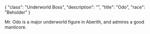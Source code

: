 {
    "class": "Underworld Boss",
    "description": "",
    "title": "Odo",
    "race": "Beholder"
}

Mr. Odo is a major underworld figure in Aberith, and admires a good manticore.